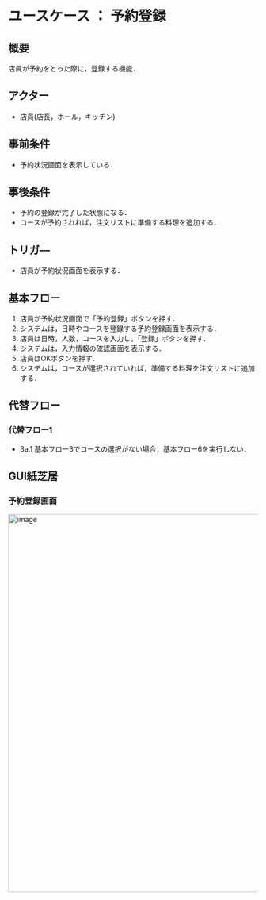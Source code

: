 # ユースケース ： 予約登録

## 概要
店員が予約をとった際に，登録する機能．

## アクター
- 店員(店長，ホール，キッチン)

## 事前条件
- 予約状況画面を表示している．

## 事後条件
- 予約の登録が完了した状態になる．
- コースが予約されれば，注文リストに準備する料理を追加する．

## トリガ―
- 店員が予約状況画面を表示する．

## 基本フロー
1. 店員が予約状況画面で「予約登録」ボタンを押す．
2. システムは，日時やコースを登録する予約登録画面を表示する．
3. 店員は日時，人数，コースを入力し，「登録」ボタンを押す．
4. システムは，入力情報の確認画面を表示する．
5. 店員はOKボタンを押す．
6. システムは，コースが選択されていれば，準備する料理を注文リストに追加する．

## 代替フロー
### 代替フロー1
- 3a.1  基本フロー3でコースの選択がない場合，基本フロー6を実行しない．

## GUI紙芝居
### 予約登録画面

<img width="762" alt="image" src="https://github.com/urakawa-es5/security/assets/119495449/f7aaa182-1e51-4eea-bc00-28543719d547">


